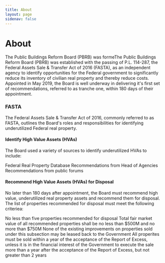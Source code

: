 ```yaml
---
title: About
layout: page
sidenav: false
---
```


# About

The Public Buildings Reform Board (PBRB) was formeThe Public Buildings Reform Board (PBRB) was established with the passing of P.L. 114-287, the Federal Assets Sale & Transfer Act of 2016 (FASTA), as an independent agency to identify opportunities for the Federal government to significantly reduce its inventory of civilian real property and thereby reduce costs. Appointed in May 2019, the Board is well underway in delivering it's first set of recommendations, referred to as tranche one, within 180 days of their appointment. 


### FASTA

The Federal Assets Sale & Transfer Act of 2016, commonly referred to as FASTA, outlines the Board's roles and responsibilities for  identifying underutilized Federal real property. 

#### Identify High Value Assets (HVAs)
The Board used a variety of sources to identify underutilized HVAs to include:

Federal Real Property Database
Recommendations from Head of Agencies
Recommendations from public forums

#### Recommend High Value Assets (HVAs) for Disposal 
No later than 180 days after appointment, the Board must recommend high value, underutilized real property assets and recommend them for  disposal. The list of properties recommended for disposal must meet the following criteriea:

No less than five properties recommended for disposal 
Total fair market value of all recommended properties shall be no less than $500M and no more than $750M
None of the existing improvements on properties sold under this subsection may be leased back to the Government
All properites must be sold within a year of the acceptance of the Report of Excess, unless it is in the financial interest of the Government to execute the sale more than a year after the acceptance of the Report of Excess, but not greater than 2 years





        


